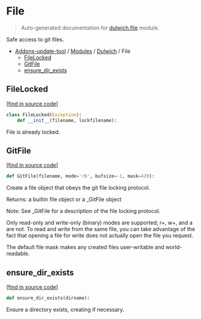 # File

> Auto-generated documentation for [dulwich.file](https://github.com/alchem1ster/AddOns-Update-Tool/blob/main/dulwich/file.py) module.

Safe access to git files.

- [Addons-update-tool](../README.md#addons-update-tool) / [Modules](../MODULES.md#addons-update-tool-modules) / [Dulwich](index.md#dulwich) / File
    - [FileLocked](#filelocked)
    - [GitFile](#gitfile)
    - [ensure_dir_exists](#ensure_dir_exists)

## FileLocked

[[find in source code]](https://github.com/alchem1ster/AddOns-Update-Tool/blob/main/dulwich/file.py#L97)

```python
class FileLocked(Exception):
    def __init__(filename, lockfilename):
```

File is already locked.

## GitFile

[[find in source code]](https://github.com/alchem1ster/AddOns-Update-Tool/blob/main/dulwich/file.py#L69)

```python
def GitFile(filename, mode='rb', bufsize=-1, mask=420):
```

Create a file object that obeys the git file locking protocol.

Returns: a builtin file object or a _GitFile object

Note: See _GitFile for a description of the file locking protocol.

Only read-only and write-only (binary) modes are supported; r+, w+, and a
are not.  To read and write from the same file, you can take advantage of
the fact that opening a file for write does not actually open the file you
request.

The default file mask makes any created files user-writable and
world-readable.

## ensure_dir_exists

[[find in source code]](https://github.com/alchem1ster/AddOns-Update-Tool/blob/main/dulwich/file.py#L28)

```python
def ensure_dir_exists(dirname):
```

Ensure a directory exists, creating if necessary.
